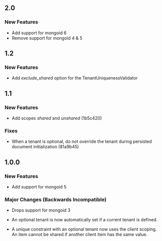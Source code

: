 ## 2.0

### New Features

* Add support for mongoid 6
* Remove support for mongoid 4 & 5

## 1.2

### New Features

* Add *exclude_shared* option for the TenantUniquenessValidator

## 1.1

### New Features

* Add scopes *shared* and *unshared* (1b5c420)

### Fixes

* When a tenant is optional, do not override the tenant during persisted document initialization (81a9b45)

## 1.0.0

### New Features

* Add support for mongoid 5

### Major Changes (Backwards Incompatible)

* Drops support for mongoid 3

* An optional tenant is now automatically set if a current tenant is defined.

* A unique constraint with an optional tenant now uses the client scoping. An item cannot be shared if another client item has the same value.